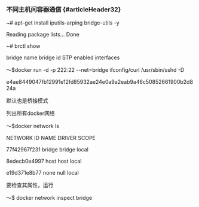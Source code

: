 ### 不同主机间容器通信 {#articleHeader32}

~\# apt-get install iputils-arping bridge-utils -y

Reading package lists... Done

~\# brctl show

bridge name    bridge id        STP enabled    interfaces

～$docker run -d -p 222:22  --net=bridge ifconfig/curl  /usr/sbin/sshd -D

e4ae8449047fb12991e12fd85932ae24e0a9a2eab9a46c50852661900b2d824a

默认也是桥接模式

列出所有docker网络

～$docker network ls

NETWORK ID          NAME                DRIVER              SCOPE

77f42967f231        bridge              bridge              local

8edecb0e4997        host                host                local

e19d371e8b77        none                null                local

要检查其属性，运行

～$ docker network inspect bridge

  


